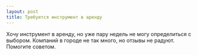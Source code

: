 ```yaml
---
layout: post 
title: Требуется инструмент в аренду 
--- 
```

Хочу инструмент в аренду, но уже пару недель не могу определиться с выбором. Компаний в городе не так много, но отзывы не радуют. Помогите советом.